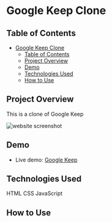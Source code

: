 # Google Keep Clone

## Table of Contents

- [Google Keep Clone](#Google-Keep-Clone)
  - [Table of Contents](#table-of-contents)
  - [Project Overview](#project-overview)
  - [Demo](#demo)
  - [Technologies Used](#technologies-used)
  - [How to Use](#how-to-use)

## Project Overview

This is a clone of Google Keep

![website screenshot]()

## Demo

- Live demo: [Google Keep]()

## Technologies Used
  HTML
  CSS
  JavaScript


## How to Use